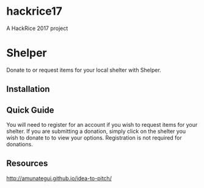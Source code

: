 # hackrice17
A HackRice 2017 project

# Shelper
Donate to or request items for your local shelter with Shelper.

## Installation

## Quick Guide
You will need to register for an account if you wish to request items for your shelter. If you are submitting a donation, simply click on the shelter you wish to donate to to view your options. Registration is not required for donations.

## Resources
http://amunategui.github.io/idea-to-pitch/
